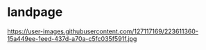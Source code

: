 # landpage
https://user-images.githubusercontent.com/127117169/223611360-15a449ee-1eed-437d-a70a-c5fc035f591f.jpg
